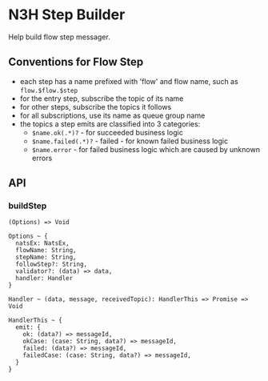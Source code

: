 # N3H Step Builder

Help build flow step messager.

## Conventions for Flow Step

- each step has a name prefixed with 'flow' and flow name, such as `flow.$flow.$step`
- for the entry step, subscribe the topic of its name
- for other steps, subscribe the topics it follows
- for all subscriptions, use its name as queue group name
- the topics a step emits are classified into 3 categories:
  - `$name.ok(.*)?` - for succeeded business logic
  - `$name.failed(.*)?` - failed - for known failed business logic
  - `$name.error` - for failed business logic which are caused by unknown errors
  
## API

### buildStep

```
(Options) => Void

Options ~ {
  natsEx: NatsEx,
  flowName: String,
  stepName: String,
  followStep?: String,
  validator?: (data) => data,
  handler: Handler
}

Handler ~ (data, message, receivedTopic): HandlerThis => Promise => Void

HandlerThis ~ {
  emit: {
    ok: (data?) => messageId,
    okCase: (case: String, data?) => messageId,
    failed: (data?) => messageId,
    failedCase: (case: String, data?) => messageId,
  }
}
```
